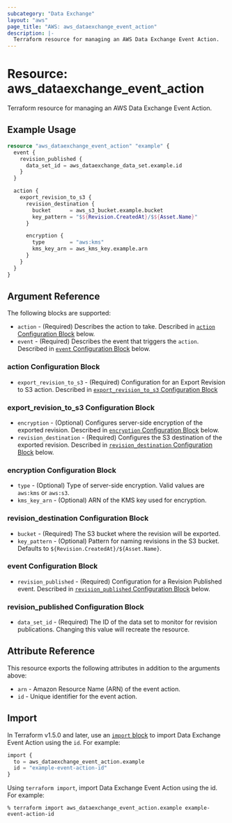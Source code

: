 ```yaml
---
subcategory: "Data Exchange"
layout: "aws"
page_title: "AWS: aws_dataexchange_event_action"
description: |-
  Terraform resource for managing an AWS Data Exchange Event Action.
---
```


# Resource: aws_dataexchange_event_action

Terraform resource for managing an AWS Data Exchange Event Action.

## Example Usage

```terraform
resource "aws_dataexchange_event_action" "example" {
  event {
    revision_published {
      data_set_id = aws_dataexchange_data_set.example.id
    }
  }

  action {
    export_revision_to_s3 {
      revision_destination {
        bucket      = aws_s3_bucket.example.bucket
        key_pattern = "$${Revision.CreatedAt}/$${Asset.Name}"
      }

      encryption {
        type        = "aws:kms"
        kms_key_arn = aws_kms_key.example.arn
      }
    }
  }
}
```

## Argument Reference

The following blocks are supported:

* `action` - (Required) Describes the action to take.
  Described in [`action` Configuration Block](#action-configuration-block) below.
* `event` - (Required) Describes the event that triggers the `action`.
  Described in [`event` Configuration Block](#event-configuration-block) below.

### action Configuration Block

* `export_revision_to_s3` - (Required) Configuration for an Export Revision to S3 action.
  Described in [`export_revision_to_s3` Configuration Block](#export_revision_to_s3-configuration-block)

### export_revision_to_s3 Configuration Block

* `encryption` - (Optional) Configures server-side encryption of the exported revision.
  Described in [`encryption` Configuration Block](#encryption-configuration-block) below.
* `revision_destination` - (Required) Configures the S3 destination of the exported revision.
  Described in [`revision_destination` Configuration Block](#revision_destination-configuration-block) below.

### encryption Configuration Block

* `type` - (Optional) Type of server-side encryption.
  Valid values are `aws:kms` or `aws:s3`.
* `kms_key_arn` - (Optional) ARN of the KMS key used for encryption.

### revision_destination Configuration Block

* `bucket` - (Required) The S3 bucket where the revision will be exported.
* `key_pattern` - (Optional) Pattern for naming revisions in the S3 bucket.
  Defaults to `${Revision.CreatedAt}/${Asset.Name}`.

### event Configuration Block

* `revision_published` - (Required) Configuration for a Revision Published event.
  Described in [`revision_published` Configuration Block](#revision_published-configuration-block) below.

### revision_published Configuration Block

* `data_set_id` - (Required) The ID of the data set to monitor for revision publications.
  Changing this value will recreate the resource.

## Attribute Reference

This resource exports the following attributes in addition to the arguments above:

* `arn` - Amazon Resource Name (ARN) of the event action.
* `id` - Unique identifier for the event action.
## Import

In Terraform v1.5.0 and later, use an [`import` block](https://developer.hashicorp.com/terraform/language/import) to import Data Exchange Event Action using the `id`. For example:

```terraform
import {
  to = aws_dataexchange_event_action.example
  id = "example-event-action-id"
}
```

Using `terraform import`, import Data Exchange Event Action using the id. For example:

```console
% terraform import aws_dataexchange_event_action.example example-event-action-id
```
